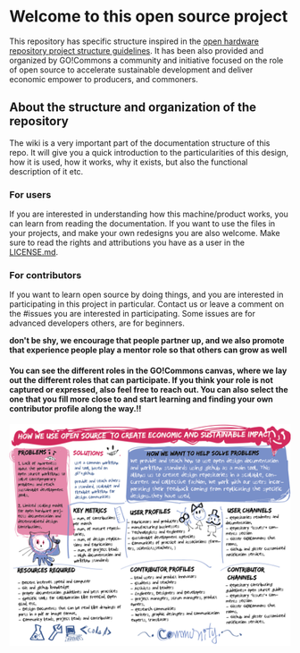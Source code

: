 # Welcome to this open source project
This repository has specific structure inspired in the [open hardware repository project structure guidelines](https://www.ohwr.org/projects/ohr-support/wiki/project-structure-guidelines). It has been also provided and organized by GO!Commons a community and initiative focused on the role of open source to accelerate sustainable development and deliver economic empower to producers, and commoners.

## About the structure and organization of the repository
The wiki is a very important part of the documentation structure of this repo. It will give you a quick introduction to the particularities of this design, how it is used, how it works, why it exists, but also the functional description of it etc.
### For users
If you are interested in understanding how this machine/product works, you can learn from reading the documentation. If you want to use the files in your projects, and make your own redesigns you are also welcome. Make sure to read the rights and attributions you have as a user in the [LICENSE.md](LICENSE.md).

### For contributors
If you want to learn open source by doing things, and you are interested in participating in this project in particular. Contact us or leave a comment on the #issues you are interested in participating. Some issues are for advanced developers others, are for beginners.

**don't be shy, we encourage that people partner up, and we also promote that experience people play a mentor role so that others can grow as well**

#### You can see the different roles in the GO!Commons canvas, where we lay out the different roles that can participate. If you think your role is not captured or expressed, also feel free to reach out. You can also select the one that you fill more close to and start learning and finding your own contributor profile along the way.!!
![GO!Commons Canvas](OpenCanvas.png)
